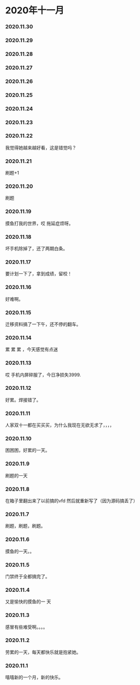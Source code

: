 # 2020年十一月

### 2020.11.30
### 2020.11.29
### 2020.11.28
### 2020.11.27
### 2020.11.26
### 2020.11.25
### 2020.11.24
### 2020.11.23
### 2020.11.22
我觉得她越来越好看，这是错觉吗？
### 2020.11.21
刷题+1
### 2020.11.20
刷题
### 2020.11.19
摸鱼打我的世界，哎 拖延症烦呀。
### 2020.11.18
坏手机除掉了，还了两期白条。
### 2020.11.17
要计划一下了，拿到成绩，留校！
### 2020.11.16
好难啊。
### 2020.11.15
迁移资料搞了一下午，还不停的翻车。
### 2020.11.14
累 累 累 ，今天感觉有点迷
### 2020.11.13
哎 手机内屏碎服了，今日净损失3999.
### 2020.11.12
好累。焊接错了。
### 2020.11.11
人家双十一都在买买买，为什么我现在无欲无求了，，，，
### 2020.11.10
困困困，好累的一天。
### 2020.11.9
刷题的一天
### 2020.11.8
在箱子里翻出来了以前搞的vfd 然后就重新写了（因为源码搞丢了）
### 2020.11.7
刷题，刷题，刷题。
### 2020.11.6
摸鱼的一天。。
### 2020.11.5
门禁终于全都搞完了。
### 2020.11.4
又是愉快的摸鱼的一
天
### 2020.11.3
感冒有些难受啊。。。。
### 2020.11.2
劳累的一天，每天都快乐就是抱紧她。
### 2020.11.1
嘻嘻新的一个月，新的快乐。
